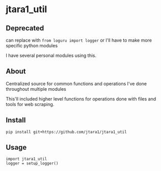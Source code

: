 # jtara1_util

## Deprecated

can replace with `from loguru import logger` or I'll have to make more specific python modules

I have several personal modules using this.

## About

Centralized source for common functions and operations I've done throughout multiple modules

This'll included higher level functions for operations done with files and tools
for web scraping.

## Install

`pip install git+https://github.com/jtara1/jtara1_util`

## Usage

```
import jtara1_util
logger = setup_logger() 
```
